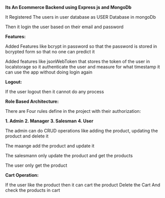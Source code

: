 **Its An Ecommerce Backend using Express js and MongoDb**

  It Registered The users in user database as USER Database in mongoDb

  Then it login the user based on their email and password 

**Features:**

  Added Features like bcrypt in password so that the password is stored in bcrypted form so that no one can predict it

  Added features like jsonWebToken that stores the token of the user in localstorage so it authenticate the user and measure for what timestamp it can use the app without doing login again

**Logout:**

  If the user logout then it cannot do any process 


**Role Based Architecture:**

  There are Four rules define in the project with their authorization:

**1. Admin**
**2. Manager**
**3. Salesman**
**4. User**


The admin can do CRUD operations like adding the product, updating the product and delete it 

The maange add the product and update it

The salesmann only update the product and get the products

The user only get the product


**Cart Operation:**

  If the user like the product then it can cart the product
  Delete the Cart 
  And check the products in cart



